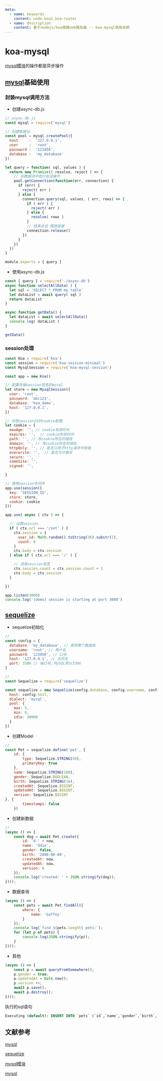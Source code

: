 ```yaml
---
meta:
  - name: keywords
    content: node,koa2,koa-router
  - name: description
    content: 基于nodejs/koa搭建web服务器 -- koa-mysql使用说明
---
```


# koa-mysql

[mysql模块](https://www.npmjs.com/package/mysql)的操作都是异步操作

## [mysql](https://www.npmjs.com/package/mysql)基础使用

### 封装mysql调用方法

* 创建async-db.js

```js
// async-db.js
const mysql = require('mysql')

// 创建数据池
const pool = mysql.createPool({
  host     :  '127.0.0.1',
  user     :  'root',
  password :  '123456',
  database :  'my_database'
})

let query = function( sql, values ) {
  return new Promise(( resolve, reject ) => {
    // 在数据池中进行会话操作
    pool.getConnection(function(err, connection) {
      if (err) {
        reject( err )
      } else {
        connection.query(sql, values, ( err, rows) => {
          if ( err ) {
            reject( err )
          } else {
            resolve( rows )
          }
          // 结束会话 释放链接
          connection.release()
        })
      }
    })
  })
}

module.exports = { query }
```

* 使用async-db.js

```js
const { query } = require('./async-db')
async function selectAllData( ) {
  let sql = 'SELECT * FROM my_table'
  let dataList = await query( sql )
  return dataList
}

async function getData() {
  let dataList = await selectAllData()
  console.log( dataList )
}

getData()
```


### session处理

```js
const Koa = require('koa')
const session = require('koa-session-minimal')
const MysqlSession = require('koa-mysql-session')

const app = new Koa()

// 配置存储session信息的mysql
let store = new MysqlSession({
  user: 'root',
  password: 'abc123',
  database: 'koa_demo',
  host: '127.0.0.1',
})

// 存放sessionId的cookie配置
let cookie = {
  maxAge: '', // cookie有效时长
  expires: '',  // cookie失效时间
  path: '', // 写cookie所在的路径
  domain: '', // 写cookie所在的域名
  httpOnly: '', // 是否只用于http请求中获取
  overwrite: '',  // 是否允许重写
  secure: '',
  sameSite: '',
  signed: '',

}

// 使用session中间件
app.use(session({
  key: 'SESSION_ID',
  store: store,
  cookie: cookie
}))

app.use( async ( ctx ) => {

  // 设置session
  if ( ctx.url === '/set' ) {
    ctx.session = {
      user_id: Math.random().toString(36).substr(2),
      count: 0
    }
    ctx.body = ctx.session
  } else if ( ctx.url === '/' ) {

    // 读取session信息
    ctx.session.count = ctx.session.count + 1
    ctx.body = ctx.session
  } 

})

app.listen(3000)
console.log('[demo] session is starting at port 3000')
```

## [sequelize](https://sequelize.org/)

* sequelize初始化

```js
// 
const config = {
  database: 'my_database', // 使用哪个数据库
  username: 'root', // 用户名
  password: '123456', // 口令
  host: '127.0.0.1', // 主机名
  port: 3306 // 端口号，MySQL默认3306
}

// 
const Sequelize = require('sequelize')

const sequelize = new Sequelize(config.database, config.username, config.password, {
  host: config.host,
  dialect: 'mysql',
  pool: {
    max: 5,
    min: 0,
    idle: 30000
  }
})
```

* 创建Model

```js
// 
const Pet = sequelize.define('pet', {
    id: {
        type: Sequelize.STRING(50),
        primaryKey: true
    },
    name: Sequelize.STRING(100),
    gender: Sequelize.BOOLEAN,
    birth: Sequelize.STRING(10),
    createdAt: Sequelize.BIGINT,
    updatedAt: Sequelize.BIGINT,
    version: Sequelize.BIGINT
}, {
        timestamps: false
    })
```    

* 创建新数据

```js
// 
(async () => {
    const dog = await Pet.create({
        id: 'd-' + now,
        name: 'Odie',
        gender: false,
        birth: '2008-08-08',
        createdAt: now,
        updatedAt: now,
        version: 0
    });
    console.log('created: ' + JSON.stringify(dog));
})();
```    

* 数据查询

```js
(async () => {
    const pets = await Pet.findAll({
        where: {
            name: 'Gaffey'
        }
    });
    console.log(`find ${pets.length} pets:`);
    for (let p of pets) {
        console.log(JSON.stringify(p));
    }
})();
```    


* 其他

```js
(async () => {
    const p = await queryFromSomewhere();
    p.gender = true;
    p.updatedAt = Date.now();
    p.version ++;
    await p.save();
    await p.destroy();
})();
```

执行的sql语句

```sql
Executing (default): INSERT INTO `pets` (`id`,`name`,`gender`,`birth`,`createdAt`,`updatedAt`,`version`) VALUES ('g-1471961204219','Gaffey',false,'2007-07-07',1471961204219,1471961204219,0);
```

## 文献参考

[mysql](https://www.npmjs.com/package/mysql)

[sequelize](https://sequelize.org/)

[mysql模块](https://chenshenhai.github.io/koa2-note/note/mysql/info.html)

[mysql](https://www.liaoxuefeng.com/wiki/1022910821149312/1101571555324224)